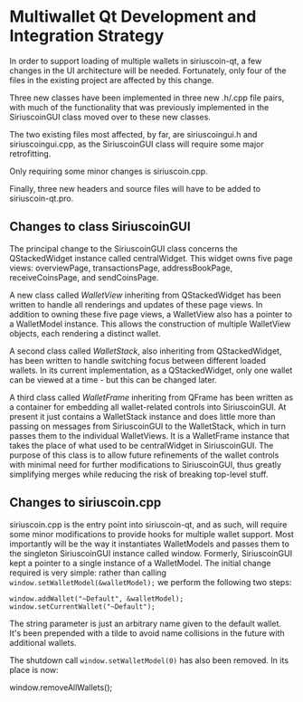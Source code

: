 Multiwallet Qt Development and Integration Strategy
===================================================

In order to support loading of multiple wallets in siriuscoin-qt, a few changes in the UI architecture will be needed.
Fortunately, only four of the files in the existing project are affected by this change.

Three new classes have been implemented in three new .h/.cpp file pairs, with much of the functionality that was previously
implemented in the SiriuscoinGUI class moved over to these new classes.

The two existing files most affected, by far, are siriuscoingui.h and siriuscoingui.cpp, as the SiriuscoinGUI class will require
some major retrofitting.

Only requiring some minor changes is siriuscoin.cpp.

Finally, three new headers and source files will have to be added to siriuscoin-qt.pro.

Changes to class SiriuscoinGUI
---------------------------
The principal change to the SiriuscoinGUI class concerns the QStackedWidget instance called centralWidget.
This widget owns five page views: overviewPage, transactionsPage, addressBookPage, receiveCoinsPage, and sendCoinsPage.

A new class called *WalletView* inheriting from QStackedWidget has been written to handle all renderings and updates of
these page views. In addition to owning these five page views, a WalletView also has a pointer to a WalletModel instance.
This allows the construction of multiple WalletView objects, each rendering a distinct wallet.

A second class called *WalletStack*, also inheriting from QStackedWidget, has been written to handle switching focus between
different loaded wallets. In its current implementation, as a QStackedWidget, only one wallet can be viewed at a time -
but this can be changed later.

A third class called *WalletFrame* inheriting from QFrame has been written as a container for embedding all wallet-related
controls into SiriuscoinGUI. At present it just contains a WalletStack instance and does little more than passing on messages
from SiriuscoinGUI to the WalletStack, which in turn passes them to the individual WalletViews. It is a WalletFrame instance
that takes the place of what used to be centralWidget in SiriuscoinGUI. The purpose of this class is to allow future
refinements of the wallet controls with minimal need for further modifications to SiriuscoinGUI, thus greatly simplifying
merges while reducing the risk of breaking top-level stuff.

Changes to siriuscoin.cpp
----------------------
siriuscoin.cpp is the entry point into siriuscoin-qt, and as such, will require some minor modifications to provide hooks for
multiple wallet support. Most importantly will be the way it instantiates WalletModels and passes them to the
singleton SiriuscoinGUI instance called window. Formerly, SiriuscoinGUI kept a pointer to a single instance of a WalletModel.
The initial change required is very simple: rather than calling `window.setWalletModel(&walletModel);` we perform the
following two steps:

	window.addWallet("~Default", &walletModel);
	window.setCurrentWallet("~Default");

The string parameter is just an arbitrary name given to the default wallet. It's been prepended with a tilde to avoid name collisions in the future with additional wallets.

The shutdown call `window.setWalletModel(0)` has also been removed. In its place is now:

window.removeAllWallets();
